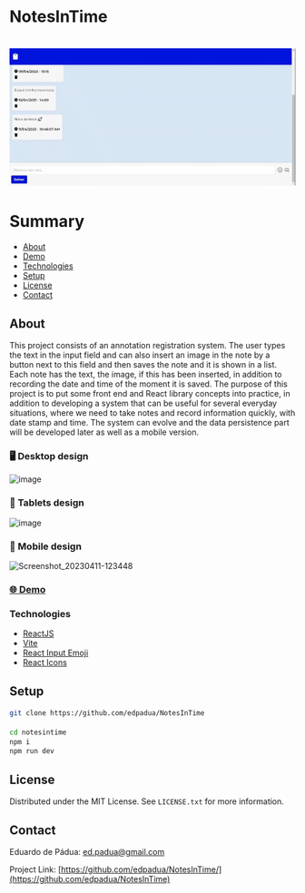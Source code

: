 # NotesInTime

<h1>
    <a href="notes-in-time.vercel.app"><img src="/NotesInTime/public/captura.gif"></a>
</h1>

# Summary

- [About](#About)
- [Demo](#-demo)
- [Technologies](#technologies)
- [Setup](#setup)
- [License](#license)
- [Contact](#contact)
 
## About

This project consists of an annotation registration system. The user types the text in the input field and can also insert an image in the note by a button next to this field and then saves the note and it is shown in a list. Each note has the text, the image, if this has been inserted, in addition to recording the date and time of the moment it is saved. The purpose of this project is to put some front end and React library concepts into practice, in addition to developing a system that can be useful for several everyday situations, where we need to take notes and record information quickly, with date stamp and time. The system can evolve and the data persistence part will be developed later as well as a mobile version.


### :desktop_computer: Desktop design

![image](https://user-images.githubusercontent.com/4975360/231210072-af0e1953-a893-45b5-afc1-61ac361d2c51.png)

### :iphone: Tablets design

![image](https://user-images.githubusercontent.com/4975360/231210928-1d22df6c-8d34-4a31-9aac-62dd95ba3724.png)

### :iphone: Mobile design

![Screenshot_20230411-123448](https://user-images.githubusercontent.com/4975360/231217110-7aaf7011-0740-463d-bbf3-a6aec18f0ad5.png)

### [🌐 Demo](https://notes-in-time.vercel.app/)

### Technologies

- [ReactJS](https://reactjs.org)
- [Vite](https://vitejs.dev/guide/)
- [React Input Emoji](cesarwbr.github.io/react-input-emoji/)
- [React Icons](https://react-icons.github.io/react-icons/)

## Setup

```bash
git clone https://github.com/edpadua/NotesInTime

cd notesintime
npm i
npm run dev
```

## License

Distributed under the MIT License. See `LICENSE.txt` for more information.


## Contact

Eduardo de Pádua: ed.padua@gmail.com

Project Link: [https://github.com/edpadua/NotesInTime/](https://github.com/edpadua/NotesInTime)
